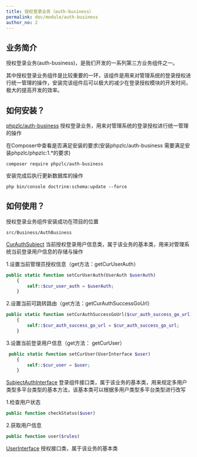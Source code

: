 ```yaml
---
title: 授权登录业务（auth-business）
permalink: doc/module/auth-business
author_no: 2
---
```

## 业务简介

授权登录业务(auth-business)，是我们开发的一系列第三方业务组件之一。

其中授权登录业务组件是比较重要的一环，该组件是用来对管理系统的登录授权进行统一管理的操作，安装完该组件后可以极大的减少在登录授权模块的开发时间，极大的提高开发的效率。

## 如何安装？

[phpzlc/auth-business](https://packagist.org/packages/phpzlc/auth-business) 授权登录业务，用来对管理系统的登录授权进行统一管理的操作

在Composer中查看是否满足安装的要求(安装phpzlc/auth-business 需要满足安装phpzlc/phpzlc:1.*的要求)

```shell
composer require phpzlc/auth-business
```

安装完成后执行更新数据库的操作

```shell 
php bin/console doctrine:schema:update --force
```

## 如何使用？

授权登录业务组件安装成功在项目的位置
```text
src/Business/AuthBusiness
```

[CurAuthSubject](#) 当前授权登录用户信息类，属于该业务的基本类，用来对管理系统当前登录用户信息的存储与操作

1.设置当前管理员授权信息（get方法：getCurUserAuth）
```php
public static function setCurUserAuth(UserAuth $userAuth)
    {
        self::$cur_user_auth = $userAuth;
    }
```

2.设置当前可跳转路由（get方法：getCurAuthSuccessGoUrl）
```php
public static function setCurAuthSuccessGoUrl($cur_auth_success_go_url)
    {
        self::$cur_auth_success_go_url = $cur_auth_success_go_url;
    }
```

3.设置当前登录用户信息（get方法： getCurUser）
```php
 public static function setCurUser(UserInterface $user)
    {
        self::$cur_user = $user;
    }
```

[SubjectAuthInterface](#) 登录组件接口类，属于该业务的基本类，用来规定多用户类型多平台类型的基本方法，该基本类可以根据多用户类型多平台类型进行改写

1.检查用户状态
```php
public function checkStatus($user)
```

2.获取用户信息
```php
public function user($rules)
```

[UserInterface](#) 授权接口类，属于该业务的基本类